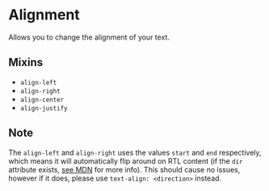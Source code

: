 # Alignment

Allows you to change the alignment of your text. 

## Mixins

- `align-left`
- `align-right`
- `align-center`
- `align-justify`

## Note

The `align-left` and `align-right` uses the values `start` and `end` respectively, which means it will automatically flip around on RTL content (if the `dir` attribute exists, [see MDN](https://developer.mozilla.org/en-US/docs/Web/HTML/Global_attributes/dir) for more info). This should cause no issues, however if it does, please use `text-align: <direction>` instead.
